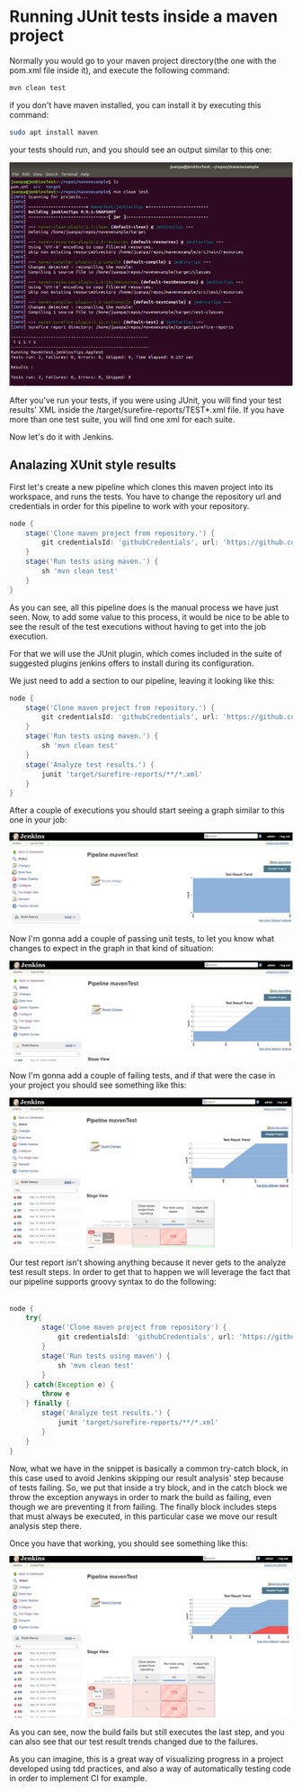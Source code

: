 # Running JUnit tests inside a maven project

Normally you would go to your maven project directory(the one with the pom.xml file inside it), and execute the following command:

``` sh
mvn clean test
```

if you don't have maven installed, you can install it by executing this command:

``` sh
sudo apt install maven
```

your tests should run, and you should see an output similar to this one:

![Maven test execution](https://github.com/abstracta/selenium-jenkins-ansible/blob/develop/learning/mavenTests/img/Capture8.PNG)

After you've run your tests, if you were using JUnit, you will find your test results' XML inside the /target/surefire-reports/TEST*.xml file. If you have more than one test suite, you will find one xml for each suite.

Now let's do it with Jenkins.

## Analazing XUnit style results

First let's create a new pipeline which clones this maven project into its workspace, and runs the tests. You have to change the repository url and credentials in order for this pipeline to work with your repository.

``` groovy
node {
    stage('Clone maven project from repository.') {
        git credentialsId: 'githubCredentials', url: 'https://github.com/sobraljuanpa/mavenTest.git'
    }
    stage('Run tests using maven.') {
        sh 'mvn clean test'
    }
}
```

As you can see, all this pipeline does is the manual process we have just seen. Now, to add some value to this process, it would be nice to be able to see the result of the test executions without having to get into the job execution.

For that we will use the JUnit plugin, which comes included in the suite of suggested plugins jenkins offers to install during its configuration.

We just need to add a section to our pipeline, leaving it looking like this:

``` groovy
node {
    stage('Clone maven project from repository.') {
        git credentialsId: 'githubCredentials', url: 'https://github.com/sobraljuanpa/mavenTest.git'
    }
    stage('Run tests using maven.') {
        sh 'mvn clean test'
    }
    stage('Analyze test results.') {
        junit 'target/surefire-reports/**/*.xml'
    }
}
```

After a couple of executions you should start seeing a graph similar to this one in your job:

![Test results graph](https://github.com/abstracta/selenium-jenkins-ansible/blob/develop/learning/mavenTests/img/Capture9.PNG)

Now I'm gonna add a couple of passing unit tests, to let you know what changes to expect in the graph in that kind of situation:

![Improved test results graph](https://github.com/abstracta/selenium-jenkins-ansible/blob/develop/learning/mavenTests/img/Capture10.PNG)

Now I'm gonna add a couple of failing tests, and if that were the case in your project you should see something like this:

![Not working test results](https://github.com/abstracta/selenium-jenkins-ansible/blob/develop/learning/mavenTests/img/Capture11.PNG)

Our test report isn't showing anything because it never gets to the analyze test result steps. In order to get that to happen we will leverage the fact that our pipeline supports groovy syntax to do the following:

``` groovy

node {
    try{  
        stage('Clone maven project from repository') {
            git credentialsId: 'githubCredentials', url: 'https://github.com/sobraljuanpa/mavenTest.git'
        }
        stage('Run tests using maven') {
            sh 'mvn clean test'
        }
    } catch(Exception e) {
        throw e
    } finally {
        stage('Analyze test results.') {
            junit 'target/surefire-reports/**/*.xml'
        }
    }
}

```

Now, what we have in the snippet is basically a common try-catch block, in this case used to avoid Jenkins skipping our result analysis' step because of tests failing. So, we put that inside a try block, and in the catch block we throw the exception anyways in order to mark the build as failing, even though we are preventing it from failing. The finally block includes steps that must always be executed, in this particular case we move our result analysis step there.

Once you have that working, you should see something like this:

![Failing test results reported](https://github.com/abstracta/selenium-jenkins-ansible/blob/develop/learning/mavenTests/img/Capture12.PNG)

As you can see, now the build fails but still executes the last step, and you can also see that our test result trends changed due to the failures.

As you can imagine, this is a great way of visualizing progress in a project developed using tdd practices, and also a way of automatically testing code in order to implement CI for example.